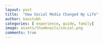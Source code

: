```yaml
---
layout: post
title:  "How Social Media Changed Ny Life"
author: kaustubh
categories: [ experience, guide, family]
image: assets/thumbnails/social.png
comments: true
---
```

